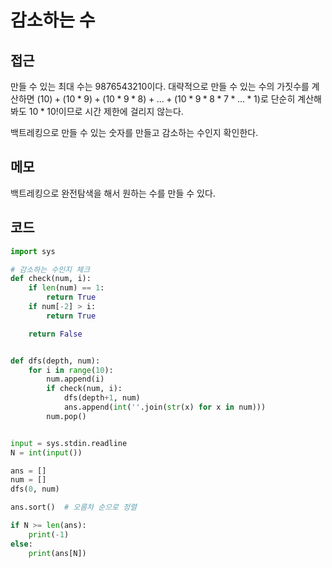 # 감소하는 수

## 접근
만들 수 있는 최대 수는 9876543210이다. 
대략적으로 만들 수 있는 수의 가짓수를 계산하면
$(10) + (10*9) + (10*9*8) + ... + (10*9*8*7*...*1)$로 
단순히 계산해봐도 $10*10!$이므로 시간 제한에 걸리지 않는다.

백트레킹으로 만들 수 있는 숫자를 만들고 감소하는 수인지 확인한다.


## 메모
백트레킹으로 완전탐색을 해서 원하는 수를 만들 수 있다.

## 코드

```python
import sys

# 감소하는 수인지 체크
def check(num, i):
    if len(num) == 1:
        return True
    if num[-2] > i:
        return True

    return False


def dfs(depth, num):
    for i in range(10):
        num.append(i)
        if check(num, i):
            dfs(depth+1, num)
            ans.append(int(''.join(str(x) for x in num)))
        num.pop()


input = sys.stdin.readline
N = int(input())

ans = []
num = []
dfs(0, num)

ans.sort()  # 오름차 순으로 정렬

if N >= len(ans):
    print(-1)
else:
    print(ans[N])
```